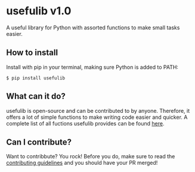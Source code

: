 # usefulib v1.0
A useful library for Python with assorted functions to make small tasks easier.

## How to install
Install with pip in your terminal, making sure Python is added to PATH:
```
$ pip install usefulib
```

## What can it do?
usefulib is open-source and can be contributed to by anyone. Therefore, it offers a lot of simple functions to make writing code easier and quicker. A complete list of all fuctions usefulib provides can be found [here](https://github.com/hamdivazim/usefulib/blob/main/ALLFUNCTIONS.md).

## Can I contribute?
Want to contribbute? You rock! Before you do, make sure to read the [contributing guidelines]([url](https://github.com/hamdivazim/usefulib/blob/main/CONTRIBUTING.md)) and you should have your PR merged!
